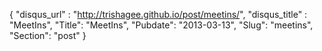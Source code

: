 {
 "disqus_url" : "http://trishagee.github.io/post/meetins/",
 "disqus_title" : "MeetIns",
 "Title": "MeetIns",
 "Pubdate": "2013-03-13",
 "Slug": "meetins",
 "Section": "post"
}

